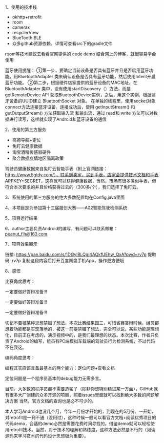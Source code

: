 1、使用的技术栈

- okhttp+retrofit
- room
- camerax
- recyclerView
- BlueTooth BLE
- 众多github资源依赖，详情可查看src下的gradle文件

room等技术建议去看看官网提供的 code demo 结合网上的博客，就很容易学会使用

蓝牙使用提醒：
①第一步，要确定当前设备是否具有蓝牙并且是否启用蓝牙功能。用BluetoothAdapter 类来确认设备是否具有蓝牙功能，然后使用Intent开启蓝牙功能。
②第二步，根据硬件店家提供的蓝牙设备的MAC地址，在BluetoothAdapter 类中，没有使用startDiscovery（）方法，而是getRemoteDevice API 获取BluetoothDevice实例，之后，用这个实例，根据蓝牙设备的UUID建立 BluetoothSocket 对象。
在单独的线程里，使用socket对象connect方法连接蓝牙设备，连接成功后，使用 getInputStream() 和 getOutputStream() 方法获取输入流 和输出流，通过 read和 write 方法可以对数据进行读写，这样就实现了Android和蓝牙设备的通信

2、使用的第三方服务

- 高德导航+定位
- 兔盯云健康数据
- 淘宝酒精传感器硬件
- 聚合数据疫情地区隔离政策

驾驶员健康数据来自兔盯云智能手表（附上官网链接：https://www.5gtdy.com/），联系到卖家，买到手表，店家会提供技术文档和手表 APPKEY+SECRET，这样就可以获得健康数据，当然，市场有很多类似手表，但符合本次要求的并且价格获得过去的（300多/个），我们选择了兔盯云。

3、系统使用的第三方服务的绝大多数配置均在Config.java里面

4、本项目是为参加第十三届服创大赛——A02智能驾驶检测系统

5、项目运行结果

6、author主要负责Android的编写，有问题可以联系邮箱：peanut_flh@163.com

7、项目效果展示

链接: https://pan.baidu.com/s/1DGylBLQgj4AQkfUEhw_QxA?pwd=rv7p 提取码: rv7p 复制这段内容后打开百度网盘手机App，操作更方便哦

8、感悟
    
比赛角度思考：

一定要做好答辩准备!!!

一定要做好答辩准备!!!

一定要做好答辩准备!!!

切记不要被某种思想禁锢了想法，本次比赛结果国三，可惜省赛答辩时候，组员都想着功能都是实现落地的，被这一前提禁锢了想法，完全可以说，某些功能是理想化，目前正在考虑的，演示视频中的，是我们最理想的状态。本次比赛，作者只负责了Android的编写，组员有PC端模拟车载端的驾驶员行为检测系统，不过代码不在我这。

编码角度思考：

编程其实应该具备最基本的两个能力：定位问题+查看文档

定位问题是一个程序员基本的debug能力无需多言。

目前，大多数的程序员都不需要造轮子（除非你想特别精进某一方面），GitHub就有很多大厂创建的众多开源的项目，照着issues里面就可以找到绝大多数的问题解决方案
当然，官方文档的查询也是必不可少的。

本人学习Android也没几个月，今年一月份才开始的，到现在的5月份。一开始，对retrofit是一窍不通（没用过），这种时候一般可以看官方文档+阅读优秀项目的代码demo，合适的demo必然是需要花费时间寻找的，借鉴demo就可以轻松使用retrofit技术。当然，对于技术的理解和熟练度，这种方法必然是不行的（阅读源码来学习技术的代码设计思想极为重要）。


